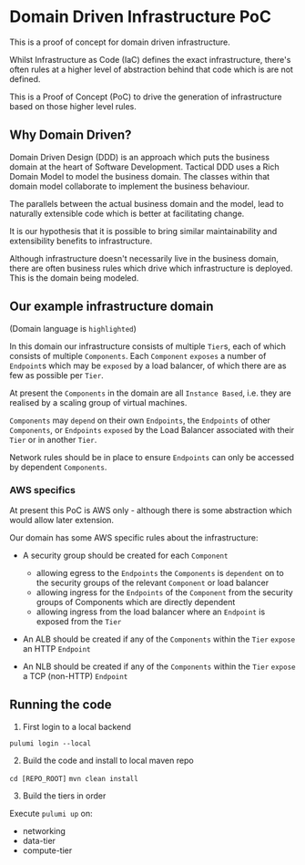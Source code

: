 # Domain Driven Infrastructure PoC

This is a proof of concept for domain driven infrastructure.

Whilst Infrastructure as Code (IaC) defines the exact infrastructure,
there's often rules at a higher level of abstraction behind that
code which is are not defined.

This is a Proof of Concept (PoC) to drive the generation of infrastructure
based on those higher level rules.

## Why Domain Driven?

Domain Driven Design (DDD) is an approach which puts the business domain at the 
heart of Software Development.  Tactical DDD uses a Rich Domain Model to 
model the business domain.  The classes within that domain model collaborate 
to implement the business behaviour.

The parallels between the actual business domain and the model, lead to 
naturally extensible code which is better at facilitating change.

It is our hypothesis that it is possible to bring similar maintainability
and extensibility benefits to infrastructure.

Although infrastructure doesn't necessarily live in the business domain, there
are often business rules which drive which infrastructure is deployed.  This
is the domain being modeled.

## Our example infrastructure domain

(Domain language is `highlighted`)

In this domain our infrastructure consists of multiple `Tier`s, each of which
consists of multiple `Components`.  Each `Component` `exposes` a number of `Endpoint`s
which may be `exposed` by a load balancer, of which there are as few as possible per `Tier`.

At present the `Components` in the domain are all `Instance Based`, i.e. they are
realised by a scaling group of virtual machines.

`Components` may `depend` on their own `Endpoints`, the `Endpoints` of other `Components`,
or `Endpoints` `exposed` by the Load Balancer associated with their `Tier` or in another
`Tier`.

Network rules should be in place to ensure `Endpoints` can only be accessed by
dependent `Components`.

### AWS specifics

At present this PoC is AWS only - although there is some abstraction which would allow
later extension.

Our domain has some AWS specific rules about the infrastructure:

* A security group should be created for each `Component`
    * allowing egress to the `Endpoints` the `Components` is `dependent` on
      to the security groups of the relevant `Component` or load balancer
    * allowing ingress for the `Endpoints` of the `Component` from the security groups
      of Components which are directly dependent
    * allowing ingress from the load balancer where an `Endpoint` is exposed from the `Tier`

* An ALB should be created if any of the `Components` within the `Tier` `expose` an HTTP `Endpoint` 
* An NLB should be created if any of the `Components` within the `Tier` `expose` a TCP (non-HTTP) `Endpoint`

## Running the code

1. First login to a local backend

`pulumi login --local`

2. Build the code and install to local maven repo

`cd [REPO_ROOT]`
`mvn clean install`

3. Build the tiers in order

Execute `pulumi up` on:

* networking
* data-tier
* compute-tier
